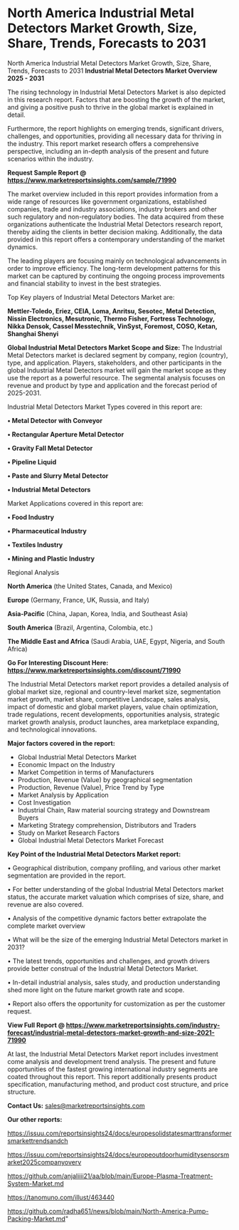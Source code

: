 # North America Industrial Metal Detectors Market Growth, Size, Share, Trends, Forecasts to 2031
North America Industrial Metal Detectors Market Growth, Size, Share, Trends, Forecasts to 2031
<Strong> Industrial Metal Detectors Market Overview 2025 - 2031</strong>

The rising technology in Industrial Metal Detectors Market is also depicted in this research report. Factors that are boosting the growth of the market, and giving a positive push to thrive in the global market is explained in detail.

Furthermore, the report highlights on emerging trends, significant drivers, challenges, and opportunities, providing all necessary data for thriving in the industry. This report market research offers a comprehensive perspective, including an in-depth analysis of the present and future scenarios within the industry.

<strong>Request Sample Report @ <a href=https://www.marketreportsinsights.com/sample/71990>https://www.marketreportsinsights.com/sample/71990</a></strong>

The market overview included in this report provides information from a wide range of resources like government organizations, established companies, trade and industry associations, industry brokers and other such regulatory and non-regulatory bodies. The data acquired from these organizations authenticate the Industrial Metal Detectors research report, thereby aiding the clients in better decision making. Additionally, the data provided in this report offers a contemporary understanding of the market dynamics.

The leading players are focusing mainly on technological advancements in order to improve efficiency. The long-term development patterns for this market can be captured by continuing the ongoing process improvements and financial stability to invest in the best strategies.

Top Key players of Industrial Metal Detectors Market are:

<strong>Mettler-Toledo, Eriez, CEIA, Loma, Anritsu, Sesotec, Metal Detection, Nissin Electronics, Mesutronic, Thermo Fisher, Fortress Technology, Nikka Densok, Cassel Messtechnik, VinSyst, Foremost, COSO, Ketan, Shanghai Shenyi</strong>

<strong><b>Global Industrial Metal Detectors Market Scope and Size:</b></strong>
The Industrial Metal Detectors market is declared segment by company, region (country), type, and application. Players, stakeholders, and other participants in the global Industrial Metal Detectors market will gain the market scope as they use the report as a powerful resource. The segmental analysis focuses on revenue and product by type and application and the forecast period of 2025-2031.

Industrial Metal Detectors Market Types covered in this report are:

<strong>• Metal Detector with Conveyor

• Rectangular Aperture Metal Detector

• Gravity Fall Metal Detector

• Pipeline Liquid

• Paste and Slurry Metal Detector

• Industrial Metal Detectors</strong>

Market Applications covered in this report are:

<strong>• Food Industry

• Pharmaceutical Industry

• Textiles Industry

• Mining and Plastic Industry</strong> 

Regional Analysis

<strong>North America</strong> (the United States, Canada, and Mexico)

<strong>Europe</strong> (Germany, France, UK, Russia, and Italy)

<strong>Asia-Pacific</strong> (China, Japan, Korea, India, and Southeast Asia)

<strong>South America</strong> (Brazil, Argentina, Colombia, etc.)

<strong>The Middle East and Africa</strong> (Saudi Arabia, UAE, Egypt, Nigeria, and South Africa)

<strong>Go For Interesting Discount Here: <a href=https://www.marketreportsinsights.com/discount/71990>https://www.marketreportsinsights.com/discount/71990</a></strong>

The Industrial Metal Detectors market report provides a detailed analysis of global market size, regional and country-level market size, segmentation market growth, market share, competitive Landscape, sales analysis, impact of domestic and global market players, value chain optimization, trade regulations, recent developments, opportunities analysis, strategic market growth analysis, product launches, area marketplace expanding, and technological innovations.

<strong><b>Major factors covered in the report:</b></strong>
<ul>
  <li>Global Industrial Metal Detectors Market </li>
  <li>Economic Impact on the Industry</li>
  <li>Market Competition in terms of Manufacturers</li>
  <li>Production, Revenue (Value) by geographical segmentation</li>
  <li>Production, Revenue (Value), Price Trend by Type</li>
  <li>Market Analysis by Application</li>
  <li>Cost Investigation</li>
  <li>Industrial Chain, Raw material sourcing strategy and Downstream Buyers</li>
  <li>Marketing Strategy comprehension, Distributors and Traders</li>
  <li>Study on Market Research Factors</li>
  <li>Global Industrial Metal Detectors Market Forecast</li>
</ul>

<strong><b>Key Point of the Industrial Metal Detectors Market report:</b></strong>

• Geographical distribution, company profiling, and various other market segmentation are provided in the report.

• For better understanding of the global Industrial Metal Detectors market status, the accurate market valuation which comprises of size, share, and revenue are also covered.

• Analysis of the competitive dynamic factors better extrapolate the complete market overview

• What will be the size of the emerging Industrial Metal Detectors market in 2031?

• The latest trends, opportunities and challenges, and growth drivers provide better construal of the Industrial Metal Detectors Market.

• In-detail industrial analysis, sales study, and production understanding shed more light on the future market growth rate and scope.

• Report also offers the opportunity for customization as per the customer request.

<strong><b>View Full Report @ <a href=https://www.marketreportsinsights.com/industry-forecast/industrial-metal-detectors-market-growth-and-size-2021-71990>https://www.marketreportsinsights.com/industry-forecast/industrial-metal-detectors-market-growth-and-size-2021-71990</a></b></strong>


At last, the Industrial Metal Detectors Market report includes investment come analysis and development trend analysis. The present and future opportunities of the fastest growing international industry segments are coated throughout this report. This report additionally presents product specification, manufacturing method, and product cost structure, and price structure.

<strong>Contact Us:</strong>
sales@marketreportsinsights.com

<strong>Our other reports:</strong>

<a href=https://issuu.com/reportsinsights24/docs/europesolidstatesmarttransformersmarkettrendsandch>https://issuu.com/reportsinsights24/docs/europesolidstatesmarttransformersmarkettrendsandch</a>

<a href=https://issuu.com/reportsinsights24/docs/europeoutdoorhumiditysensorsmarket2025companyoverv>https://issuu.com/reportsinsights24/docs/europeoutdoorhumiditysensorsmarket2025companyoverv</a>

<a href=https://github.com/anjaliiii21/aa/blob/main/Europe-Plasma-Treatment-System-Market.md>https://github.com/anjaliiii21/aa/blob/main/Europe-Plasma-Treatment-System-Market.md</a>

<a href=https://tanomuno.com/illust/463440>https://tanomuno.com/illust/463440</a>

<a href=https://github.com/radha651/news/blob/main/North-America-Pump-Packing-Market.md>https://github.com/radha651/news/blob/main/North-America-Pump-Packing-Market.md</a>"
